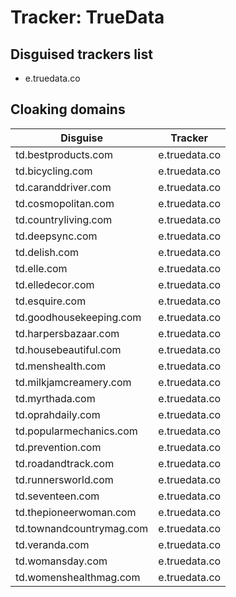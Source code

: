# Tracker: TrueData

## Disguised trackers list

* e.truedata.co

## Cloaking domains

| Disguise | Tracker |
| ---- | ---- |
| td.bestproducts.com | e.truedata.co |
| td.bicycling.com | e.truedata.co |
| td.caranddriver.com | e.truedata.co |
| td.cosmopolitan.com | e.truedata.co |
| td.countryliving.com | e.truedata.co |
| td.deepsync.com | e.truedata.co |
| td.delish.com | e.truedata.co |
| td.elle.com | e.truedata.co |
| td.elledecor.com | e.truedata.co |
| td.esquire.com | e.truedata.co |
| td.goodhousekeeping.com | e.truedata.co |
| td.harpersbazaar.com | e.truedata.co |
| td.housebeautiful.com | e.truedata.co |
| td.menshealth.com | e.truedata.co |
| td.milkjamcreamery.com | e.truedata.co |
| td.myrthada.com | e.truedata.co |
| td.oprahdaily.com | e.truedata.co |
| td.popularmechanics.com | e.truedata.co |
| td.prevention.com | e.truedata.co |
| td.roadandtrack.com | e.truedata.co |
| td.runnersworld.com | e.truedata.co |
| td.seventeen.com | e.truedata.co |
| td.thepioneerwoman.com | e.truedata.co |
| td.townandcountrymag.com | e.truedata.co |
| td.veranda.com | e.truedata.co |
| td.womansday.com | e.truedata.co |
| td.womenshealthmag.com | e.truedata.co |
